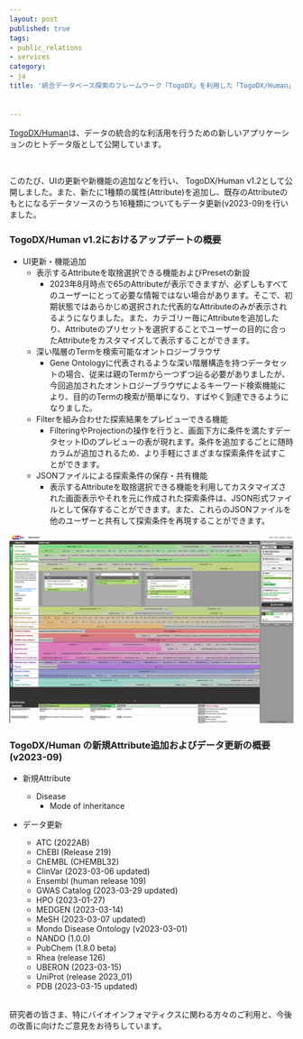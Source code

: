 ```yaml
---
layout: post
published: true
tags:
- public_relations
- services
category:
- ja
title: '統合データベース探索のフレームワーク「TogoDX」を利用した「TogoDX/Human」をv1.2にアップデートし、新規Attribute追加およびデータ更新をしました'


---
```

[TogoDX/Human](https://togodx.dbcls.jp/human/)は、データの統合的な利活用を行うための新しいアプリケーションのヒトデータ版として公開しています。
 
 <br/>

このたび、UIの更新や新機能の追加などを行い、 TogoDX/Human v1.2として公開しました。また、新たに1種類の属性(Attribute)を追加し、既存のAttributeのもとになるデータソースのうち16種類についてもデータ更新(v2023-09)を行いました。

### TogoDX/Human v1.2におけるアップデートの概要
- UI更新・機能追加
    - 表示するAttributeを取捨選択できる機能およびPresetの新設
        - 2023年8月時点で65のAttributeが表示できますが、必ずしもすべてのユーザーにとって必要な情報ではない場合があります。そこで、初期状態ではあらかじめ選択された代表的なAttributeのみが表示されるようになりました。また、カテゴリー毎にAttributeを追加したり、Attributeのプリセットを選択することでユーザーの目的に合ったAttributeをカスタマイズして表示することができます。
    - 深い階層のTermを検索可能なオントロジーブラウザ
        - Gene Ontologyに代表されるような深い階層構造を持つデータセットの場合、従来は親のTermから一つずつ辿る必要がありましたが、今回追加されたオントロジーブラウザによるキーワード検索機能により、目的のTermの検索が簡単になり、すばやく到達できるようになりました。
    - Filterを組み合わせた探索結果をプレビューできる機能
        - FilteringやProjectionの操作を行うと、画面下方に条件を満たすデータセットIDのプレビューの表が現れます。条件を追加するごとに随時カラムが追加されるため、より手軽にさまざまな探索条件を試すことができます。
    - JSONファイルによる探索条件の保存・共有機能
        - 表示するAttributeを取捨選択できる機能を利用してカスタマイズされた画面表示やそれを元に作成された探索条件は、JSON形式ファイルとして保存することができます。また、これらのJSONファイルを他のユーザーと共有して探索条件を再現することができます。

 ![TogoDX/Human v1.2](https://raw.githubusercontent.com/dbcls/website/master/img/news_assets/20230905_TogoDX_Human_v1.2.png)

### TogoDX/Human の新規Attribute追加およびデータ更新の概要 (v2023-09)
- 新規Attribute
    - Disease
        - Mode of inheritance

- データ更新
    - ATC (2022AB) 
    - ChEBI (Release 219)
    - ChEMBL (CHEMBL32)
    - ClinVar (2023-03-06 updated)
    - Ensembl (human release 109)
    - GWAS Catalog (2023-03-29  updated)
    - HPO (2023-01-27)
    - MEDGEN (2023-03-14)
    - MeSH (2023-03-07 updated)
    - Mondo Disease Ontology (v2023-03-01)
    - NANDO (1.0.0)
    - PubChem (1.8.0 beta)
    - Rhea (release 126)
    - UBERON (2023-03-15)
    - UniProt (release 2023_01)
    - PDB (2023-03-15 updated) 

 <br/>
研究者の皆さま、特にバイオインフォマティクスに関わる方々のご利用と、今後の改善に向けたご意見をお待ちしています。